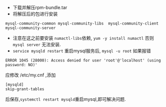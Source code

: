 * 下载并解压rpm-bundle.tar
* 将解压后的包进行安装<br/>

`mysql-community-common
 mysql-community-libs 
 mysql-community-client 
 mysql-community-server  
`
* 注意在这之前要安装 `numactl-libs`依赖, `yum -y install numactl` 否则 `mysql server` 无法安装.
* `service mysqld restart` 重启mysql服务后, `mysql -u root` 如果报错 
```
ERROR 1045 (28000): Access denied for user 'root'@'localhost' (using password: NO)' 
```
应修改 /etc/my.cnf ,添加
```
[mysqld]
skip-grant-tables
```
后保存,`systemctl restart mysqld`重启mysql,即可解决问题.
